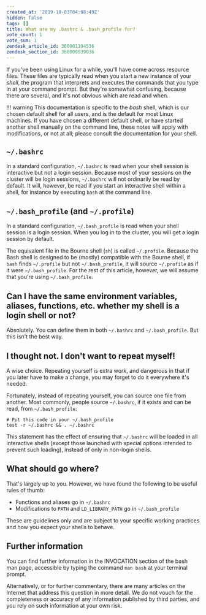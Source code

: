 ```yaml
---
created_at: '2019-10-03T04:08:49Z'
hidden: false
tags: []
title: What are my .bashrc & .bash_profile for?
vote_count: 1
vote_sum: 1
zendesk_article_id: 360001194536
zendesk_section_id: 360000039036
---
```


If you've been using Linux for a while, you'll have come across resource
files. These files are typically read when you start a new instance of
your *shell*, the program that interprets and executes the commands that
you type in at your command prompt. But they're somewhat confusing,
because there are several, and it's not obvious which are read and when.

!!! warning
     This documentation is specific to the *bash* shell, which is our
     chosen default shell for all users, and is the default for most Linux
     machines. If you have chosen a different default shell, or have
     started another shell manually on the command line, these notes will
     apply with modifications, or not at all; please consult the
     documentation for your shell.

## `~/.bashrc`

In a standard configuration, `~/.bashrc` is read when your shell session
is interactive but not a login session. Because most of your sessions on
the cluster will be login sessions, `~/.bashrc` will not ordinarily be
read by default. It will, however, be read if you start an interactive
shell within a shell, for instance by executing `bash` at the command
line.

## `~/.bash_profile` (and `~/.profile`)

In a standard configuration, `~/.bash_profile` is read when your shell
session is a login session. When you log in to the cluster, you will get
a login session by default.

The equivalent file in the Bourne shell (`sh`) is called `~/.profile`.
Because the Bash shell is designed to be (mostly) compatible with the
Bourne shell, if `bash` finds `~/.profile` but not `~/.bash_profile`, it
will source `~/.profile` as if it were `~/.bash_profile`. For the rest
of this article, however, we will assume that you're using
`~/.bash_profile`.

## Can I have the same environment variables, aliases, functions, etc. whether my shell is a login shell or not?

Absolutely. You can define them in both `~/.bashrc` and
`~/.bash_profile`. But this isn't the best way.

## I thought not. I don't want to repeat myself!

A wise choice. Repeating yourself is extra work, and dangerous in that
if you later have to make a change, you may forget to do it everywhere
it's needed.

Fortunately, instead of repeating yourself, you can source one file from
another. Most commonly, people source `~/.bashrc`, if it exists and can
be read, from `~/.bash_profile`:

``` sl
# Put this code in your ~/.bash_profile
test -r ~/.bashrc && . ~/.bashrc
```

This statement has the effect of ensuring that `~/.bashrc` will be
loaded in all interactive shells (except those launched with special
options intended to prevent such loading), instead of only in non-login
shells.

## What should go where?

That's largely up to you. However, we have found the following to be
useful rules of thumb:

- Functions and aliases go in `~/.bashrc`
- Modifications to `PATH` and `LD_LIBRARY_PATH` go in
    `~/.bash_profile`

These are guidelines only and are subject to your specific working
practices and how you expect your shells to behave.

## Further information

You can find further information in the INVOCATION section of the bash
man page, accessible by typing the command `man bash` at your terminal
prompt.

Alternatively, or for further commentary, there are many articles on the
Internet that address this question in more detail. We do not vouch for
the completeness or accuracy of any information published by third
parties, and you rely on such information at your own risk.
